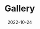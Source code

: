 ---
title: Gallery
date: 2022-10-24

type: landing

sections:
  - block: markdown
    content:
      title: Gallery
      text: |-
        ![](./gallary/2023_autumn_1.jpg)
        ![](./gallary/2023_autumn_2.jpg)
        ![](./gallary/2023_autumn_3.jpg)
        ![](./gallary/2023_autumn_4.jpg)
        ![](./gallary/2023_grad_1.jpg)
        ![](./gallary/2023_grad_2.jpg)
        ![](./gallary/2022_sept.JPG)
        ![](./gallary/2021_autumn.jpeg)
        ![](./gallary/football.jpeg)
        ![](./gallary/dinner.jpeg)
        ![](./gallary/2021_may.jpeg)
    # design:
    #   columns: '1'
    #   background:
    #     image: 
    #       filename: contact.jpg
    #       filters:
    #         brightness: 1
    #       parallax: false
    #       position: center
    #       size: cover
    #       text_color_light: true
    #   spacing:
    #     padding: ['20px', '0', '20px', '0']
    #   css_class: fullscreen
    
---